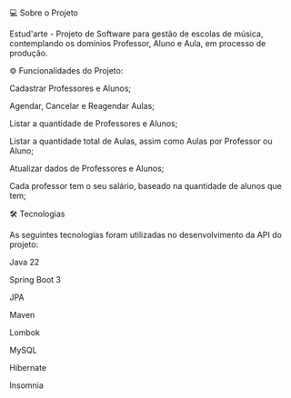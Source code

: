 💻 Sobre o Projeto

Estud'arte - Projeto de Software para gestão de escolas de música, contemplando os domínios Professor, Aluno e Aula, em processo de produção.


⚙️ Funcionalidades do Projeto:


Cadastrar Professores e Alunos;

Agendar, Cancelar e Reagendar Aulas;

Listar a quantidade de Professores e Alunos;

Listar a quantidade total de Aulas, assim como Aulas por Professor ou Aluno;

Atualizar dados de Professores e Alunos;

Cada professor tem o seu salário, baseado na quantidade de alunos que tem;


🛠 Tecnologias


As seguintes tecnologias foram utilizadas no desenvolvimento da API do projeto:


Java 22

Spring Boot 3

JPA

Maven

Lombok

MySQL

Hibernate

Insomnia

